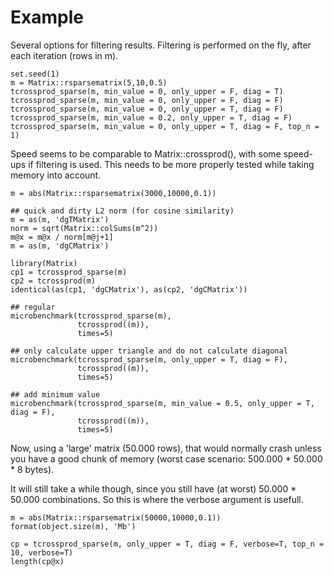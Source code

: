 Example
============

Several options for filtering results. Filtering is performed on the fly, after each iteration (rows in m).

```{r}
set.seed(1)
m = Matrix::rsparsematrix(5,10,0.5)
tcrossprod_sparse(m, min_value = 0, only_upper = F, diag = T)
tcrossprod_sparse(m, min_value = 0, only_upper = F, diag = F)
tcrossprod_sparse(m, min_value = 0, only_upper = T, diag = F)
tcrossprod_sparse(m, min_value = 0.2, only_upper = T, diag = F)
tcrossprod_sparse(m, min_value = 0, only_upper = T, diag = F, top_n = 1)
```

Speed seems to be comparable to Matrix::crossprod(), with some speed-ups if filtering is used.
This needs to be more properly tested while taking memory into account.

```{r}
m = abs(Matrix::rsparsematrix(3000,10000,0.1))

## quick and dirty L2 norm (for cosine similarity)
m = as(m, 'dgTMatrix')
norm = sqrt(Matrix::colSums(m^2))
m@x = m@x / norm[m@j+1]
m = as(m, 'dgCMatrix')

library(Matrix)
cp1 = tcrossprod_sparse(m)
cp2 = tcrossprod(m)
identical(as(cp1, 'dgCMatrix'), as(cp2, 'dgCMatrix'))

## regular
microbenchmark(tcrossprod_sparse(m),
               tcrossprod((m)),
               times=5)

## only calculate upper triangle and do not calculate diagonal
microbenchmark(tcrossprod_sparse(m, only_upper = T, diag = F),
               tcrossprod((m)),
               times=5)

## add minimum value
microbenchmark(tcrossprod_sparse(m, min_value = 0.5, only_upper = T, diag = F),
               tcrossprod((m)),
               times=5)
```

Now, using a 'large' matrix (50.000 rows), that would normally crash unless you have a good chunk of memory (worst case scenario: 500.000 * 50.000 * 8 bytes).

It will still take a while though, since you still have (at worst) 50.000 * 50.000 combinations. So this is where the verbose argument is usefull.

```{r}
m = abs(Matrix::rsparsematrix(50000,10000,0.1))
format(object.size(m), 'Mb')

cp = tcrossprod_sparse(m, only_upper = T, diag = F, verbose=T, top_n = 10, verbose=T)
length(cp@x)
```
